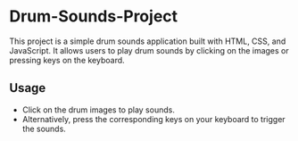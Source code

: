 # Drum-Sounds-Project

This project is a simple drum sounds application built with HTML, CSS, and JavaScript. It allows users to play drum sounds by clicking on the images or pressing keys on the keyboard.

## Usage

- Click on the drum images to play sounds.
- Alternatively, press the corresponding keys on your keyboard to trigger the sounds.
  
